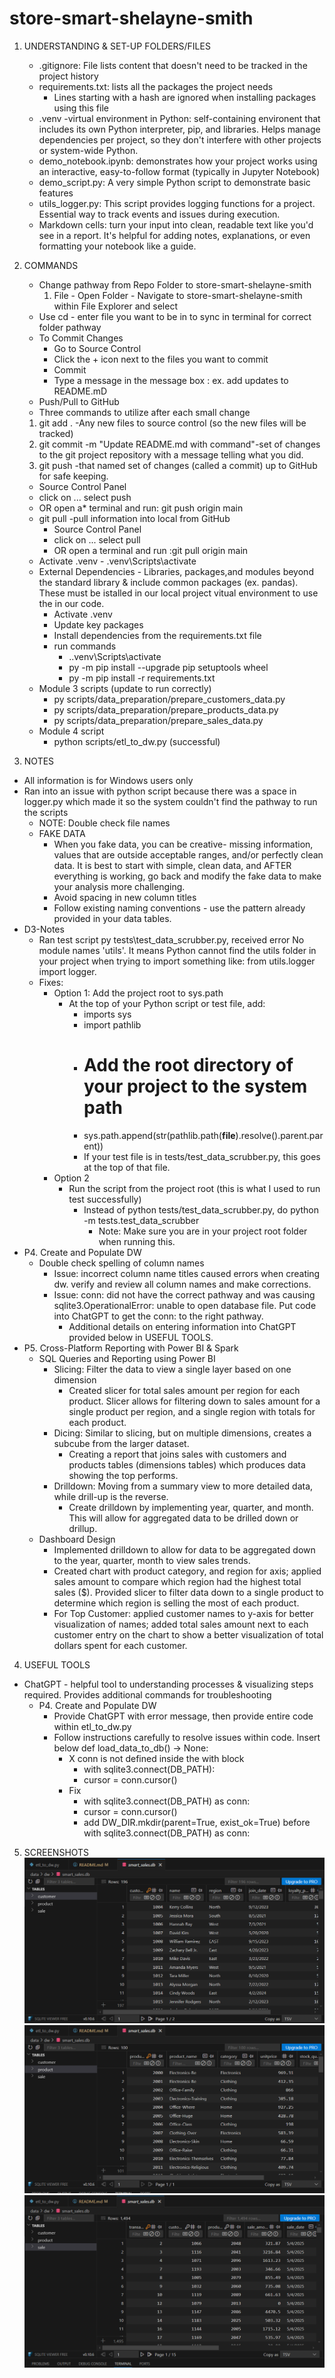 # store-smart-shelayne-smith

1. UNDERSTANDING & SET-UP FOLDERS/FILES
   * .gitignore: File lists content that doesn't need to be tracked in the project history
   * requirements.txt: lists all the packages the project needs
     * Lines starting with a hash are ignored when installing packages using this file
   * .venv -virtual environment in Python: self-containing environent that includes its own Python interpreter,   pip, and libraries. Helps manage dependencies per project, so they don't interfere with other projects or system-wide Python.
   * demo_notebook.ipynb: demonstrates how your project works using an interactive, easy-to-follow format (typically in Jupyter Notebook)
   * demo_script.py: A very simple Python script to demonstrate basic features
   * utils_logger.py: This script provides logging functions for a project.  Essential way to track events and issues during execution.
   * Markdown cells: turn your input into clean, readable text like you'd see in a report.  It's helpful for adding notes, explanations, or even formatting your notebook like a guide. 
    
2. COMMANDS
   * Change pathway from Repo Folder to store-smart-shelayne-smith
     1. File - Open Folder - Navigate to store-smart-shelayne-smith within File Explorer and select
   * Use cd - enter file you want to be in to sync in terminal for correct folder pathway
   * To Commit Changes
      *  Go to Source Control
      * Click the + icon next to the files you want to commit
      * Commit
      * Type a message in the message box : ex. add updates to README.mD
   * Push/Pull to GitHub
   * Three commands to utilize after each small change
    1.  git add . -Any new files to source control (so the new files will be tracked)
    2.  git commit -m "Update README.md with command"-set of changes to the git project repository with a message telling what you did.
    3.  git push -that named set of changes (called a commit) up to GitHub for safe keeping.
      * Source Control Panel
      * click on ... select push
      * OR open a* terminal and run: git push origin main
   * git pull -pull information into local from GitHub
     * Source Control Panel 
     * click on ... select pull
     * OR open a terminal and run :git pull origin main
   * Activate .venv - .venv\Scripts\activate
   * External Dependencies - Libraries, packages,and modules beyond the standard library & include common packages (ex. pandas).  These must be istalled in our local project vitual environment to use the in our code.
     * Activate .venv
     * Update key packages
     * Install dependencies from the requirements.txt file
     * run commands
       * .\.venv\Scripts\activate
       * py -m pip install --upgrade pip setuptools wheel
       * py -m pip install -r requirements.txt
   * Module 3 scripts (update to run correctly)
     * py scripts/data_preparation/prepare_customers_data.py
     * py scripts/data_preparation/prepare_products_data.py
     * py scripts/data_preparation/prepare_sales_data.py
   * Module 4 script
     * python scripts/etl_to_dw.py (successful)
   
3.  NOTES
   *  All information is for Windows users only
   * Ran into an issue with python script because there was a space in logger.py which made it so the system couldn't find the pathway to run the scripts
     *  NOTE: Double check file names
     *  FAKE DATA
        *  When you fake data, you can be creative- missing information, values that are outside acceptable ranges, and/or perfectly clean data. It is best to start with simple, clean data, and AFTER everything is working, go back and modify the fake data to make your analysis more challenging.
         *  Avoid spacing in new column titles
         *  Follow existing naming conventions - use the pattern already provided in your data tables.
   *  D3-Notes
      *  Ran test script py tests\test_data_scrubber.py, received error No module names 'utils'.  It means Python cannot find the utils folder in your project when trying to import something like: from utils.logger import logger.  
      *  Fixes:
         *  Option 1: Add the project root to sys.path
            *  At the top of your Python script or test file, add:
               *  imports sys
               *  import pathlib
               *  # Add the root directory of your project to the system path
               *  sys.path.append(str(pathlib.path(__file__).resolve().parent.parent))
               *  If your test file is in tests/test_data_scrubber.py, this goes at the top of that file.
         *  Option 2
            *  Run the script from the project root (this is what I used to run test successfully)
               *  Instead of python tests/test_data_scrubber.py, do python -m tests.test_data_scrubber
                  *  Note: Make sure you are in your project root folder when running this.
   *  P4. Create and Populate DW
      *  Double check spelling of column names
         *  Issue: incorrect column name titles caused errors when creating dw. verify and review all column names and make corrections.
         *  Issue: conn: did not have the correct pathway and was causing sqlite3.OperationalError: unable to open database file.  Put code into ChatGPT to get the conn: to the right pathway.  
            *  Additional details on entering information into ChatGPT provided below in USEFUL TOOLS.
   *  P5. Cross-Platform Reporting with Power BI & Spark
      *  SQL Queries and Reporting using Power BI
         *  Slicing: Filter the data to view a single layer based on one dimension
            *  Created slicer for total sales amount per region for each product.  Slicer allows for filtering down to sales amount for a single product per region, and a single region with totals for each product.
         *  Dicing: Similar to slicing, but on multiple dimensions, creates a subcube from the larger dataset.
            *  Creating a report that joins sales with customers and products tables (dimensions tables) which produces data showing the top performs.
         *  Drilldown: Moving from a summary view to more detailed data, while drill-up is the reverse.
            *  Create drilldown by implementing year, quarter, and month.  This will allow for aggregated data to be drilled down or drillup.
      *  Dashboard Design
         *  Implemented drilldown to allow for data to be aggregated down to the year, quarter, month to view sales trends.
         *  Created chart with product category, and region for axis; applied sales amount to compare which region had the highest total  sales ($). Provided slicer to filter data down to a single product to determine which region is selling the most of each product.
         *  For Top Customer: applied customer names to y-axis for better visualization of names; added total sales amount next to each customer entry on the chart to show a better visualization of total dollars spent for each customer.
   
4.  USEFUL TOOLS
   * ChatGPT - helpful tool to understanding processes & visualizing steps required.  Provides additional commands for troubleshooting
      * P4. Create and Populate DW
         * Provide ChatGPT with error message, then provide entire code within etl_to_dw.py
         * Follow instructions carefully to resolve issues within code. Insert below def load_data_to_db() -> None:
            * X conn is not defined inside the with block
               * with sqlite3.connect(DB_PATH):
               * cursor = conn.cursor()
            * Fix
               * with sqlite3.connect(DB_PATH) as conn:
               * cursor = conn.cursor()
               * add DW_DIR.mkdir(parent=True, exist_ok=True) before with sqlite3.connect(DB_PATH) as conn:
 5. SCREENSHOTS
![alt text](CUSTOMERDW.PNG)
![alt text](PRODUCTSDW-1.PNG)
![alt text](SALESDW.PNG)